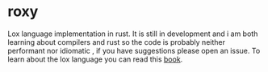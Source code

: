# roxy

Lox language implementation in rust. It is still in development and i am both learning about compilers and rust so the code is probably neither performant nor idiomatic
, if you have suggestions please open an issue.
To learn about the lox language you can read this [book](https://craftinginterpreters.com/).
